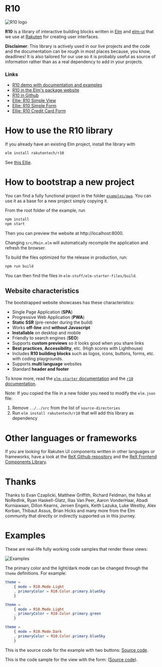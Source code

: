 # R10

![R10 logo](https://r10.netlify.app/images/r10.png)

**R10** is a library of interactive building blocks written in [Elm](https://elm-lang.org/) and [elm-ui](https://package.elm-lang.org/packages/mdgriffith/elm-ui/latest/) that we use at [Rakuten](https://global.rakuten.com/) for creating user interfaces.

**Disclaimer**: This library is actively used in our live projects and the code and the documentation can be rough in most places because, you know, deadlines! It is also tailored for our use so it is probably useful as source of information rather than as a real dependency to add in your projects.

### Links

* [R10 demo with documentation and examples](https://r10.netlify.app/)
* [R10 in the Elm's package website](https://package.elm-lang.org/packages/rakutentech/r10/latest/)
* [R10 in Github](https://github.com/rakutentech/r10)
* [Ellie: R10 Simple View](https://ellie-app.com/j3Xg2HZ4V62a1)
* [Ellie: R10 Simple Form](https://ellie-app.com/j3Xj8dmJzvja1)
* [Ellie: R10 Credit Card Form](https://ellie-app.com/j3Xk8ZqvKGYa1)

# How to use the R10 library

If you already have an existing Elm project, install the library with

```bash
elm install rakutentech/r10
```

See [this Ellie](https://ellie-app.com/gCQvcN4gy3Ra1).


               
# How to bootstrap a new project

You can find a fully functional project in the folder [`examples/pwa`](https://github.com/rakutentech/r10/tree/master/examples/pwa). You can use it as a base for a new project simply copying it.

From the root folder of the example, run

```bash
npm install
npm start
```

Then you can preview the website at http://localhost:8000.

Changing `src/Main.elm` will automatically recompile the application and refresh the browser.

To build the files optimized for the release in production, run:

```bash
npm run build
```

You can then find the files in `elm-stuff/elm-starter-files/build`.


## Website characteristics

The bootstrapped website showcases has these characteristics:

* Single Page Application (**SPA**)
* Progressive Web Application (**PWA**)
* **Static SSR** (pre-render during the build)
* Works **off-line** and **without Javascript**
* **Installable** on desktop and mobile
* Friendly to search engines (**SEO**)
* Supports **custom previews** so it looks good when you share links
* **Best practices**, **Accessibility**, etc. (High scores with Lighthouse)
* Includes **R10 building blocks** such as logos, icons, buttons, forms, etc. with coding playgrounds.
* Supports **multi language** websites
* Standard **header and footer**

To know more, read the [`elm-starter` documentation](https://github.com/lucamug/elm-starter) and the [`r10` documentation](https://package.elm-lang.org/packages/rakutentech/r10/latest/).
    
Note: If you copied the file in a new folder you need to modify the `elm.json` file:

1. Remove `../../src` from the list of `source-directories`
2. Run `elm install rakutentech/r10` that will add this library as dependency



# Other languages or frameworks

If you are looking for Rakuten UI components written in other languages or frameworks, have a look at the [ReX Github repository](https://github.com/rakuten-rex) and the [ReX Frontend Components Library](https://zeroheight.com/390c074f3/p/080991-).



# Thanks

Thanks to Evan Czaplicki, Matthew Griffith, Richard Feldman, the folks at NoRedInk, Ryan Haskell-Glatz, Ilias Van Peer, Aaron VonderHaar, Abadi Kurniawaan, Dillon Kearns, Jeroen Engels, Keith Lazuka, Luke Westby, Alex Korban, Thibaut Assus, Brian Hicks and many more from the Elm community that directly or indirectly supported us in this journey.



# Examples

These are real-life fully working code samples that render these views:

![Examples](https://r10.netlify.app/images/examples-600.png)

The primary color and the light/dark mode can be changed through the `theme` definitions. For example:

```elm
theme =
    { mode = R10.Mode.Light
    , primaryColor = R10.Color.primary.blueSky
    }

theme =
    { mode = R10.Mode.Light
    , primaryColor = R10.Color.primary.green
    }

theme =
    { mode = R10.Mode.Dark
    , primaryColor = R10.Color.primary.blueSky
    }
```

This is the source code for the example with two buttons: [Source code](https://github.com/rakutentech/r10/tree/master/examples/simpleView/src/Main.elm).

This is the code sample for the view with the form: ([Source code](https://github.com/rakutentech/r10/blob/master/examples/simpleForm/src/Main.elm)).
